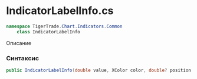 
# IndicatorLabelInfo.cs
```csharp
namespace TigerTrade.Chart.Indicators.Common  
    class IndicatorLabelInfo
```

Описание

### Синтаксис
```csharp
public IndicatorLabelInfo(double value, XColor color, double? position = null)
```
